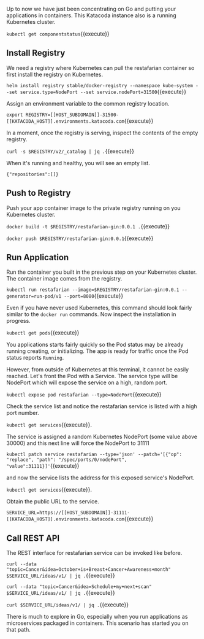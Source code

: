 Up to now we have just been concentrating on Go and putting your applications in containers. This Katacoda instance also is a running Kubernetes cluster.

`kubectl get componentstatus`{{execute}}

## Install Registry

We need a registry where Kubernetes can pull the restafarian container so first install the registry on Kubernetes.

`helm install registry stable/docker-registry --namespace kube-system --set service.type=NodePort --set service.nodePort=31500`{{execute}}

Assign an environment variable to the common registry location.

`export REGISTRY=[[HOST_SUBDOMAIN]]-31500-[[KATACODA_HOST]].environments.katacoda.com`{{execute}}

In a moment, once the registry is serving, inspect the contents of the empty registry.

`curl -s $REGISTRY/v2/_catalog | jq .`{{execute}}

When it's running and healthy, you will see an empty list.

`{"repositories":[]}`


## Push to Registry

Push your app container image to the private registry running on you Kubernetes cluster.

`docker build -t $REGISTRY/restafarian-gin:0.0.1 .`{{execute}}

`docker push $REGISTRY/restafarian-gin:0.0.1`{{execute}}

## Run Application

Run the container you built in the previous step on your Kubernetes cluster. The container image comes from the registry.

`kubectl run restafarian --image=$REGISTRY/restafarian-gin:0.0.1 --generator=run-pod/v1 --port=8080`{{execute}}

Even if you have never used Kubernetes, this command should look fairly similar to the `docker run` commands. Now inspect the installation in progress.

`kubectl get pods`{{execute}}

You applications starts fairly quickly so the Pod status may be already running creating, or initializing. The app is ready for traffic once the Pod status reports `Running`.

However, from outside of Kubernetes at this terminal, it cannot be easily reached. Let's front the Pod with a Service. The service type will be NodePort which will expose the service on a high, random port.

`kubectl expose pod restafarian --type=NodePort`{{execute}}

Check the service list and notice the restafarian service is listed with a high port number.

`kubectl get services`{{execute}}.

The service is assigned a random Kubernetes NodePort (some value above 30000) and this next line will force the NodePort to 31111

`kubectl patch service restafarian --type='json' --patch='[{"op": "replace", "path": "/spec/ports/0/nodePort", "value":31111}]'`{{execute}}

and now the service lists the address for this exposed service's NodePort.

`kubectl get services`{{execute}}.

Obtain the public URL to the service.

`SERVICE_URL=https://[[HOST_SUBDOMAIN]]-31111-[[KATACODA_HOST]].environments.katacoda.com`{{execute}}

## Call REST API

The REST interface for restafarian service can be invoked like before.

`curl --data "topic=Cancer&idea=October+is+Breast+Cancer+Awareness+month" $SERVICE_URL/ideas/v1/ | jq .`{{execute}}

`curl --data "topic=Cancer&idea=Schedule+my+next+scan" $SERVICE_URL/ideas/v1/ | jq .`{{execute}}

`curl $SERVICE_URL/ideas/v1/ | jq .`{{execute}}

There is much to explore in Go, especially when you run applications as microservices packaged in containers. This scenario has started you on that path.
